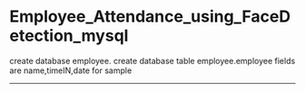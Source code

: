 # Employee_Attendance_using_FaceDetection_mysql



create database employee.
create database table employee.employee
fields are name,timeIN,date for sample

*******************************************
